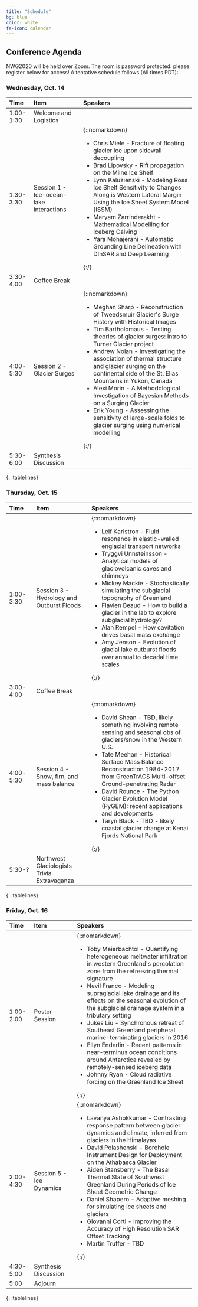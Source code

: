 ```yaml
---
title: "Schedule"
bg: blue
color: white
fa-icon: calendar
---
```


## Conference Agenda
NWG2020 will be held over Zoom.  The room is password protected: please register below for access!  A tentative schedule follows (All times PDT):

### Wednesday, Oct. 14
<style>
.tablelines table, .tablelines td, .tablelines th {
        border: 2px solid white;
        padding: 10px;
        }
</style>

| **Time**      | **Item** | **Speakers** |
|:---------   |:------------   |:----- | 
| 1:00-1:30 |  Welcome and Logistics | |
| 1:30-3:30 |  Session 1 - Ice-ocean-lake interactions | {::nomarkdown}<ul><li>Chris Miele - Fracture of floating glacier ice upon sidewall decoupling</li><li>Brad Lipovsky - Rift propagation on the Milne Ice Shelf</li><li>Lynn Kaluzienski - Modeling Ross Ice Shelf Sensitivity to Changes Along is Western Lateral Margin Using the Ice Sheet System Model (ISSM)</li><li>Maryam Zarrinderakht - Mathematical Modelling for Iceberg Calving</li><li>Yara Mohajerani - Automatic Grounding Line Delineation with DInSAR and Deep Learning</li></ul>{:/}|
| 3:30-4:00 |  Coffee Break | |
| 4:00-5:30 |  Session 2 - Glacier Surges | {::nomarkdown}<ul><li>Meghan Sharp - Reconstruction of Tweedsmuir Glacier's Surge History with Historical Images</li><li>Tim Bartholomaus - Testing theories of glacier surges: Intro to Turner Glacier project</li><li>Andrew Nolan - Investigating the association of thermal structure and glacier surging on the continental side of the St. Elias Mountains in Yukon, Canada</li><li>Alexi Morin - A Methodological Investigation of Bayesian Methods on a Surging Glacier</li><li>Erik Young - Assessing the sensitivity of large-scale folds to glacier surging using numerical modelling</li></ul>{:/}|
| 5:30-6:00 |  Synthesis Discussion | |
{: .tablelines}

### Thursday, Oct. 15

| **Time**      | **Item** | **Speakers** |
|:---------   |:------------   |:----- |
| 1:00-3:30 |  Session 3 - Hydrology and Outburst Floods | {::nomarkdown}<ul><li>Leif Karlstron - Fluid resonance in elastic-walled englacial transport networks</li><li>Tryggvi Unnsteinsson - Analytical models of glaciovolcanic caves and chimneys</li><li>Mickey Mackie - Stochastically simulating the subglacial topography of Greenland</li><li>Flavien Beaud - How to build a glacier in the lab to explore subglacial hydrology?</li><li>Alan Rempel - How cavitation drives basal mass exchange</li><li>Amy Jenson - Evolution of glacial lake outburst floods over annual to decadal time scales</li></ul>{:/}|
| 3:00-4:00 |  Coffee Break | |
| 4:00-5:30 |  Session 4 - Snow, firn, and mass balance  |  {::nomarkdown}<ul><li>David Shean - TBD, likely something involving remote sensing and seasonal obs of glaciers/snow in the Western U.S.</li><li>Tate Meehan - Historical Surface Mass Balance Reconstruction 1984-2017 from GreenTrACS Multi-offset Ground-penetrating Radar</li><li>David Rounce - The Python Glacier Evolution Model (PyGEM): recent applications and developments</li><li>Taryn Black - TBD - likely coastal glacier change at Kenai Fjords National Park</li></ul>{:/}|
| 5:30-? |  Northwest Glaciologists Trivia Extravaganza | |
{: .tablelines}

### Friday, Oct. 16

| **Time**      | **Item** | **Speakers** |
|:---------   |:------------   |:-----   |
| 1:00-2:00 | Poster Session |  {::nomarkdown}<ul><li>Toby Meierbachtol - Quantifying heterogeneous meltwater infiltration in western Greenland's percolation zone from the refreezing thermal signature</li><li>Nevil Franco - Modeling supraglacial lake drainage and its effects on the seasonal evolution of the subglacial drainage system in a tributary setting</li><li>Jukes Liu - Synchronous retreat of Southeast Greenland peripheral marine-terminating glaciers in 2016</li><li>Ellyn Enderlin - Recent patterns in near-terminus ocean conditions around Antarctica revealed by remotely-sensed iceberg data</li><li>Johnny Ryan - Cloud radiative forcing on the Greenland Ice Sheet</li></ul>{:/}|
| 2:00-4:30 |  Session 5 - Ice Dynamics | {::nomarkdown}<ul><li>Lavanya Ashokkumar - Contrasting response pattern between glacier dynamics and climate, inferred from glaciers in the Himalayas</li><li>David Polashenski - Borehole Instrument Design for Deployment on the Athabasca Glacier</li><li>Aiden Stansberry - The Basal Thermal State of Southwest Greenland During Periods of Ice Sheet Geometric Change</li><li>Daniel Shapero - Adaptive meshing for simulating ice sheets and glaciers</li><li>Giovanni Corti - Improving the Accuracy of High Resolution SAR Offset Tracking</li><li>Martin Truffer - TBD</li> </ul>{:/}|
| 4:30-5:00 |  Synthesis Discussion | |
| 5:00 | Adjourn | |
{: .tablelines}


